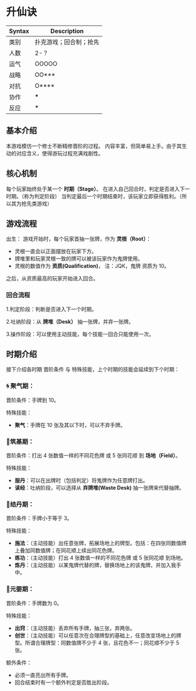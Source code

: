 # 升仙诀

| Syntax | Description            |
| ------ | ---------------------- |
| 类别   | 扑克游戏；回合制；抢先 |
| 人数   | 2-？                   |
| 运气   | OOOOO                  |
| 战略   | OO\*\*\*               |
| 对抗   | O\*\*\*\*              |
| 协作   | **\***                 |
| 反应   | **\***                 |

## 基本介绍

本游戏模仿一个修士不断精修晋阶的过程。
内容丰富，但简单易上手。由于其生动的对应含义，使得游玩过程充满戏剧性。

## 核心机制

每个玩家始终处于某一个 **时期（Stage）**。
在进入自己回合时，判定是否进入下一时期。（称为判定阶段）
当判定最后一个时期结束时，该玩家立即获得胜利。（所以其为抢先类游戏）

## 游戏流程

出生：
游戏开始时，每个玩家首抽一张牌，作为 **灵根（Root）**：

- 灵根一直会以正面摆放在玩家下方。
- 牌堆里和玩家灵根一致的牌可以被该玩家作为鬼牌使用。
- 灵根的数值作为 **资质(Qualification)**， 注：JQK，鬼牌 资质为 10。

之后，从资质最高的玩家开始进入回合。

### 回合流程

1.判定阶段：判断是否进入下一个时期。

2.吐纳阶段：从 **牌堆（Desk）** 抽一张牌，并弃一张牌。

3.操作阶段：可以使用主动技能，每个技能一回合只能使用一次。

## 时期介绍

接下介绍各时期 晋阶条件 与 特殊技能，上个时期的技能会延续到下个时期：

### :cyclone: 聚气期：

晋阶条件：手牌到 10。

特殊技能：

- **聚气**：手牌在 10 张及其以下时，可以不弃手牌。

### :pill:筑基期：

晋阶条件：打出 4 张数值一样的不同花色牌 或 5 张同花顺 到 **场地（Field）**。

特殊技能：

- **服丹**：可以在出牌时（包括判定）将鬼牌作为任意牌打出。
- **读经**：吐纳阶段，可以选择从 **弃牌堆(Waste Desk)** 抽一张牌来代替抽牌。

### :crystal_ball:结丹期：

晋阶条件：手牌小于等于 3。

特殊技能：

- **施法**：（主动技能）出任意张牌，拓展场地上的牌型。包括：在四张同数值牌上叠加同数值牌；在同花顺上续出同花色牌。
- **练功**：（主动技能）打出 4 张数值一样的不同花色牌 或 5 张同花顺 到场地。
- **炼丹**：（主动技能）以某鬼牌代替的牌，替换场地上的该鬼牌，并加入我手中。

### :baby:元婴期：

晋阶条件：手牌数为 0。

特殊技能：

- **出窍**：（主动技能）丢弃所有手牌，抽三张，弃两张。
- **创世**：（主动技能）可以任意次在合理牌型的基础上，任意改变场地上的牌型。所谓合理牌型：同数值牌不少于 4 张，且花色不一；同花顺不少于 5 张。

额外条件：

- 必须一直亮出所有手牌。
- 回合结束时有一个额外判定是否胜出阶段。
